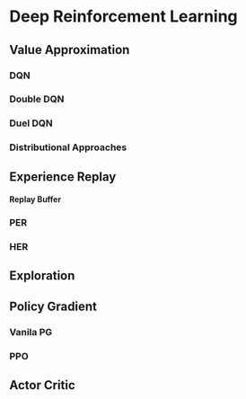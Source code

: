 # Deep Reinforcement Learning
## Value Approximation 
### DQN 
### Double DQN 
### Duel DQN 
### Distributional Approaches 

## Experience Replay 
#### Replay Buffer

### PER 

### HER 

## Exploration 

## Policy Gradient

### Vanila PG 

### PPO 


## Actor Critic 

